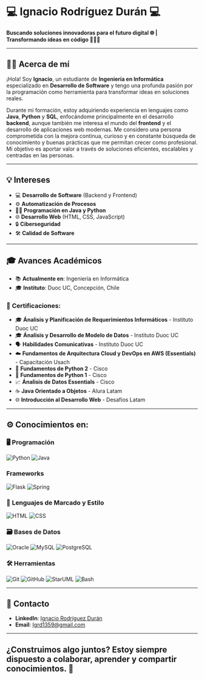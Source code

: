 # 💻  Ignacio Rodríguez Durán  💻
**Buscando soluciones innovadoras para el futuro digital 🌐 | Transformando ideas en código 👨‍💻💡** 


---

## 👨‍💻 **Acerca de mí**  
¡Hola! Soy **Ignacio**, un estudiante de **Ingeniería en Informática** especializado en **Desarrollo de Software** y tengo una profunda pasión por la programación como herramienta para transformar ideas en soluciones reales. 

Durante mi formación, estoy adquiriendo experiencia en lenguajes como **Java**, **Python** y **SQL**, enfocándome principalmente en el desarrollo **backend**, aunque también me interesa el mundo del **frontend** y el desarrollo de aplicaciones web modernas. Me considero una persona comprometida con la mejora continua, curioso y en constante búsqueda de conocimiento y buenas prácticas que me permitan crecer como profesional. Mi objetivo es aportar valor a través de soluciones eficientes, escalables y centradas en las personas.

---

## 💡 **Intereses**  
- 💻 **Desarrollo de Software** (Backend y Frontend)  
- ⚙️ **Automatización de Procesos**  
- 🧑‍💻 **Programación en Java y Python**  
- 🌐 **Desarrollo Web** (HTML, CSS, JavaScript)  
- 🔒 **Ciberseguridad**  
- 🛠 **Calidad de Software** 

---

## 🎓 **Avances Académicos**  
- 📚 **Actualmente en**: Ingeniería en Informática  
- 🎓 **Instituto**: Duoc UC, Concepción, Chile  

### 🏅 **Certificaciones**:
- 🎓 **Ánalisis y Planificación de Requerimientos Informáticos** - Instituto Duoc UC
- 🎓 **Ánalisis y Desarrollo de Modelo de Datos** - Instituto Duoc UC
- 🗣️ **Habilidades Comunicativas** - Instituto Duoc UC
- ☁️ **Fundamentos de Arquitectura Cloud y DevOps en AWS (Essentials)** - Capacitación Usach
- 🐍 **Fundamentos de Python 2** - Cisco
- 🐍 **Fundamentos de Python 1** - Cisco  
- 📈 **Ánalisis de Datos Essentials** - Cisco 
- ☕ **Java Orientado a Objetos** - Alura Latam  
- 🌐 **Introducción al Desarrollo Web** - Desafíos Latam

---

## ⚙️ **Conocimientos en:**

### 🖥️ **Programación**
![Python](https://img.shields.io/badge/-Python-3776AB?logo=python&logoColor=white)
![Java](https://img.shields.io/badge/-Java-007396?logo=java&logoColor=white)

### **Frameworks**
![Flask](https://img.shields.io/badge/-Flask-000000?logo=flask&logoColor=white)
![Spring](https://img.shields.io/badge/-Spring-6DB33F?logo=spring&logoColor=white)

### 📄 **Lenguajes de Marcado y Estilo**
![HTML](https://img.shields.io/badge/-HTML-E34F26?logo=html5&logoColor=white)
![CSS](https://img.shields.io/badge/-CSS-1572B6?logo=css3&logoColor=white)

### 🗃️ **Bases de Datos**
![Oracle](https://img.shields.io/badge/-Oracle-F80000?logo=oracle&logoColor=white)
![MySQL](https://img.shields.io/badge/-MySQL-4479A1?logo=mysql&logoColor=white)
![PostgreSQL](https://img.shields.io/badge/-PostgreSQL-336791?logo=postgresql&logoColor=white)

### 🛠️ **Herramientas**
![Git](https://img.shields.io/badge/-Git-F05032?logo=git&logoColor=white)
![GitHub](https://img.shields.io/badge/-GitHub-181717?logo=github&logoColor=white)
![StarUML](https://img.shields.io/badge/-StarUML-1B91F7?logo=appveyor&logoColor=white)
![Bash](https://img.shields.io/badge/-Bash-4EAA25?logo=gnubash&logoColor=white)

---

## 📲 **Contacto**  

- **LinkedIn**: [Ignacio Rodríguez Durán](https://www.linkedin.com/in/ignaciorodriguezduran/)  
- **Email**: [Igrd1359@gmail.com](mailto:Igrd1359@gmail.com)  

---

## ¿Construimos algo juntos? Estoy siempre dispuesto a colaborar, aprender y compartir conocimientos. 🤝 
